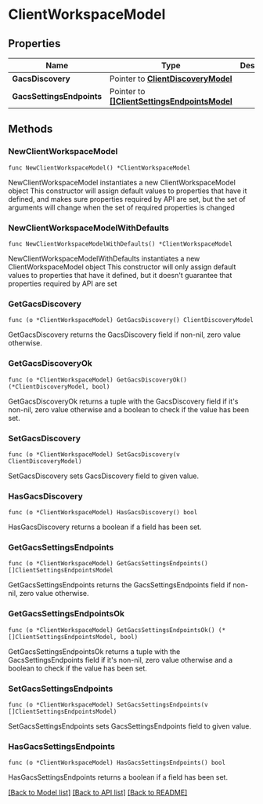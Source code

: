 # ClientWorkspaceModel

## Properties

Name | Type | Description | Notes
------------ | ------------- | ------------- | -------------
**GacsDiscovery** | Pointer to [**ClientDiscoveryModel**](ClientDiscoveryModel.md) |  | [optional] 
**GacsSettingsEndpoints** | Pointer to [**[]ClientSettingsEndpointsModel**](ClientSettingsEndpointsModel.md) |  | [optional] 

## Methods

### NewClientWorkspaceModel

`func NewClientWorkspaceModel() *ClientWorkspaceModel`

NewClientWorkspaceModel instantiates a new ClientWorkspaceModel object
This constructor will assign default values to properties that have it defined,
and makes sure properties required by API are set, but the set of arguments
will change when the set of required properties is changed

### NewClientWorkspaceModelWithDefaults

`func NewClientWorkspaceModelWithDefaults() *ClientWorkspaceModel`

NewClientWorkspaceModelWithDefaults instantiates a new ClientWorkspaceModel object
This constructor will only assign default values to properties that have it defined,
but it doesn't guarantee that properties required by API are set

### GetGacsDiscovery

`func (o *ClientWorkspaceModel) GetGacsDiscovery() ClientDiscoveryModel`

GetGacsDiscovery returns the GacsDiscovery field if non-nil, zero value otherwise.

### GetGacsDiscoveryOk

`func (o *ClientWorkspaceModel) GetGacsDiscoveryOk() (*ClientDiscoveryModel, bool)`

GetGacsDiscoveryOk returns a tuple with the GacsDiscovery field if it's non-nil, zero value otherwise
and a boolean to check if the value has been set.

### SetGacsDiscovery

`func (o *ClientWorkspaceModel) SetGacsDiscovery(v ClientDiscoveryModel)`

SetGacsDiscovery sets GacsDiscovery field to given value.

### HasGacsDiscovery

`func (o *ClientWorkspaceModel) HasGacsDiscovery() bool`

HasGacsDiscovery returns a boolean if a field has been set.

### GetGacsSettingsEndpoints

`func (o *ClientWorkspaceModel) GetGacsSettingsEndpoints() []ClientSettingsEndpointsModel`

GetGacsSettingsEndpoints returns the GacsSettingsEndpoints field if non-nil, zero value otherwise.

### GetGacsSettingsEndpointsOk

`func (o *ClientWorkspaceModel) GetGacsSettingsEndpointsOk() (*[]ClientSettingsEndpointsModel, bool)`

GetGacsSettingsEndpointsOk returns a tuple with the GacsSettingsEndpoints field if it's non-nil, zero value otherwise
and a boolean to check if the value has been set.

### SetGacsSettingsEndpoints

`func (o *ClientWorkspaceModel) SetGacsSettingsEndpoints(v []ClientSettingsEndpointsModel)`

SetGacsSettingsEndpoints sets GacsSettingsEndpoints field to given value.

### HasGacsSettingsEndpoints

`func (o *ClientWorkspaceModel) HasGacsSettingsEndpoints() bool`

HasGacsSettingsEndpoints returns a boolean if a field has been set.


[[Back to Model list]](../README.md#documentation-for-models) [[Back to API list]](../README.md#documentation-for-api-endpoints) [[Back to README]](../README.md)



